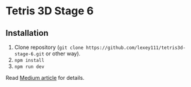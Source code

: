 # Tetris 3D Stage 6

## Installation

1. Clone repository (`git clone https://github.com/lexey111/tetris3d-stage-6.git` or other way).
2. `npm install`
3. `npm run dev`


Read [Medium article]() for details.
